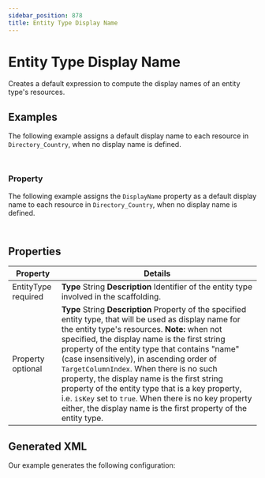 ```yaml
---
sidebar_position: 878
title: Entity Type Display Name
---
```


# Entity Type Display Name

Creates a default expression to compute the display names of an entity type's resources.

## Examples

The following example assigns a default display name to each resource in `Directory_Country`, when no display name is defined.

```


```
### Property

The following example assigns the `DisplayName` property as a default display name to each resource in `Directory_Country`, when no display name is defined.

```


```
## Properties

| Property | Details |
| --- | --- |
| EntityType required | **Type**  String  **Description** Identifier of the entity type involved in the scaffolding. |
| Property optional | **Type**  String  **Description** Property of the specified entity type, that will be used as display name for the entity type's resources.  **Note:** when not specified, the display name is the first string property of the entity type that contains "name" (case insensitively), in ascending order of `TargetColumnIndex`. When there is no such property, the display name is the first string property of the entity type that is a key property, i.e. `isKey` set to `true`. When there is no key property either, the display name is the first property of the entity type. |

## Generated XML

Our example generates the following configuration:

```


```